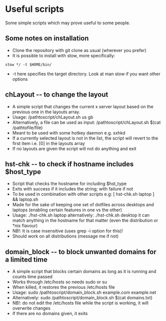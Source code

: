 # Useful scripts

Some simple scripts which may prove useful to some people.

## Some notes on installation
* Clone the repository with git clone as usual (wherever you prefer)
* It is possible to install with stow, more specifically:
```
stow */ -t $HOME/bin/
```
* -t here specifies the target directory. Look at man stow if you want other options

## chLayout -- to change the layout
* A simple script that changes the current x server layout based on the previous one in the layouts array.
* Usage: /pathtoscript/chLayout.sh us gb
* Alternatively, a file can be used as input: /pathtoscript/chLayout.sh $(cat /pathtofile/file)
* Meant to be used with some hotkey daemon e.g. sxhkd
* If a currently selected layout is not in the list, the script will revert to the first item i.e. [0] in the layouts array
* If no layouts are given the script will not do anything and exit

## hst-chk -- to check if hostname includes $host_type
* Script that checks the hostname for including $hst_type
* Exits with success if it includes the string; with failure if not
* To be used in combination with other scripts e.g: [ hst-chk.sh laptop ] && laptop.sh
* Made for the sake of keeping one set of dotfiles across desktops and laptops (enabling certain features in one vs the other)
* Usage: ./hst-chk.sh laptop	alternatively: ./hst-chk.sh desktop	it can match anything in the hostname for that matter (even the distribution or *nix flavour)
* NB!: It is case insensitive (uses grep -i option for this)!
* Should work on all distributions (message me if not)

## domain_block -- to block unwanted domains for a limited time
* A simple script that blocks certain domains as long as it is running and counts time passed
* Works through /etc/hosts so needs sudo or su
* When killed, it restores the previous /etc/hosts file
* Usage: sudo /pathtoscript/domain_block.sh example.com example.net
* Alternatively: sudo /pathtoscript/domain_block.sh $(cat domains.txt)
* NB!: do not edit the /etc/hosts file while the script is working, it will overwrite changes
* If there are no domains given, it exits

